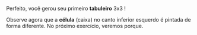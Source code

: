 Perfeito, você gerou seu primeiro **tabuleiro** 3x3 !

Observe agora que a **célula** (caixa) no canto inferior esquerdo é pintada de forma diferente. No próximo exercício, veremos porque.